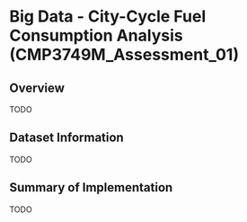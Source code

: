 
# Big Data - City-Cycle Fuel Consumption Analysis (CMP3749M_Assessment_01)


## Overview

TODO


## Dataset Information

TODO
   
   
## Summary of Implementation

TODO

